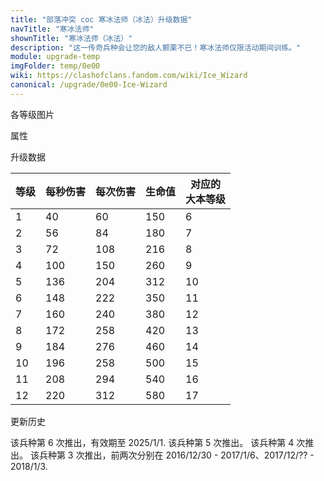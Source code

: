 ```yaml
---
title: "部落冲突 coc 寒冰法师（冰法）升级数据"
navTitle: "寒冰法师"
shownTitle: "寒冰法师（冰法）"
description: "这一传奇兵种会让您的敌人颤栗不已！寒冰法师仅限活动期间训练。"
module: upgrade-temp
imgFolder: temp/0e00
wiki: https://clashofclans.fandom.com/wiki/Ice_Wizard
canonical: /upgrade/0e00-Ice-Wizard
---
```


<UnitInfo :folder="$frontmatter.imgFolder" imgSrc="Ice_Wizard_info.png" :imgAlt="$frontmatter.navTitle" :description="$frontmatter.description" />

<SmallTitle>各等级图片</SmallTitle>

<Panel>
    <UnitImgGroup :folder="$frontmatter.imgFolder">
        <UnitImg imgTitle="所有等级" imgSrc="Ice_Wizard1.png" />
    </UnitImgGroup>
</Panel>

<SmallTitle>属性</SmallTitle>

<UnitProperties>
    <UnitProperty pKey="部队类型" pValue="地面远程单位" />
    <UnitProperty pKey="攻击偏好" pValue="防御建筑 (偏好类型 1)" :isDefensePreferredTroop="true" />
    <UnitProperty pKey="伤害类型" pValue="单体伤害" />
    <UnitProperty pKey="攻击的目标" pValue="地面和空中目标" />
    <UnitProperty pKey="占据人口" pValue="4" />
    <UnitProperty pKey="移动速度" pValue="1.6 格/秒" />
    <UnitProperty pKey="攻击速度" pValue="1.5 秒/次" />
    <UnitProperty pKey="攻击距离" pValue="3 格" />
    <UnitProperty pKey="所需训练营等级" pValue="7" />
    <UnitProperty pKey="所需大本等级" pValue="6" />    
    <UnitProperty pKey="特殊技能" pValue="被击中的目标会减速" />
    <UnitProperty pKey="速度降低" pValue="50% 攻速<br>50% 移速" />
    <UnitProperty pKey="训练时间" pValue="30" trainingSystem="2022" />
</UnitProperties>

<SmallTitle>升级数据</SmallTitle>

<script setup>
const tableExtraInfo = [
    {
        "column": 3,
        "type": "trainingCost",
        "icon": "Elixir"
    }
];
</script>

<UnitTable :tableExtraInfo="tableExtraInfo">

| 等级 | 每秒伤害 | 每次伤害 | 生命值 |对应的<br>大本等级|
| ---- |  ----   |  ----   |  ----  |       ----      |
|   1  |    40   |    60   |   150  |        6        |
|   2  |    56   |    84   |   180  |        7        |
|   3  |    72   |   108   |   216  |        8        |
|   4  |   100   |   150   |   260  |        9        |
|   5  |   136   |   204   |   312  |       10        |
|   6  |   148   |   222   |   350  |       11        |
|   7  |   160   |   240   |   380  |       12        |
|   8  |   172   |   258   |   420  |       13        |
|   9  |   184   |   276   |   460  |       14        |
|  10  |   196   |   258   |   500  |       15        |
|  11  |   208   |   294   |   540  |       16        |
|  12  |   220   |   312   |   580  |       17        |
</UnitTable>

<SmallTitle>更新历史</SmallTitle>

<Timeline>
    <TimelineItem date="2024/12/11">
        <TimelineRow>该兵种第 6 次推出，有效期至 2025/1/1.</TimelineRow>
    </TimelineItem>
    <TimelineItem date="2021/12">
        <TimelineRow>该兵种第 5 次推出。</TimelineRow>
    </TimelineItem>
    <TimelineItem date="2020/12">
        <TimelineRow>该兵种第 4 次推出。</TimelineRow>
    </TimelineItem>
    <TimelineItem date="2019/12">
        <TimelineRow>该兵种第 3 次推出，前两次分别在 2016/12/30 - 2017/1/6、2017/12/?? - 2018/1/3.</TimelineRow>
    </TimelineItem>
    <TimelineItem :historyBottom="true" />
</Timeline>